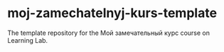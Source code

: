 # moj-zamechatelnyj-kurs-template
The template repository for the Мой замечательный курс course on Learning Lab.
